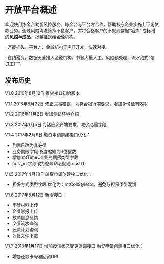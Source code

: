 # 开放平台概述
欢迎使用炼金台助贷风控服务。炼金台与平台方合作，帮助核心企业实施上下游贷款业务。通过风险清洗筛掉不良客户，并将合格客户的不规则数据“冶炼” 成标准的**风控半成品**，批量推送给金融机构。

· 万能插头，平台方、金融机构无需IT开发，快速对接。

· 在线融资，数据无缝推入金融机构，节省大量人工，风险预处理，流水线式“信贷工厂”。


## 发布历史
V1.0 2016年8月12日
推贷接口初始版本

V1.1 2016年8月22日
修正文档错误，为符合银行端要求，增加身份证有效期

V1.2 2016年11月2日
增加测试环境介绍

V1.3 2017年1月5日
为适应资产端要求，减少必需字段

V1.4 2017年2月9日
融资申请创建接口优化：
- 到期日改为非必须
- 业务期限字段 长度缩短为6位整数
- 增加 mtTimeCd 业务期限类型字段
- cust_id 字段改为驼峰命名规则 custId

V1.5 2017年4月18日
融资申请创建接口优化：
- 担保方式类型字段 优化为：mtCollStyleCd，避免与担保类型混淆

V1.6 2017年5月12日
新增接口：
- 申请材料上传
- 企业财报上传
- 放款信息反馈
- 交易流水查询
- 还款计划查询
- 对账文件下载

V1.7 2018年1月17日
增加授信状态变更回调接口
融资申请创建接口优化：
- 增加还款卡号和回调URL